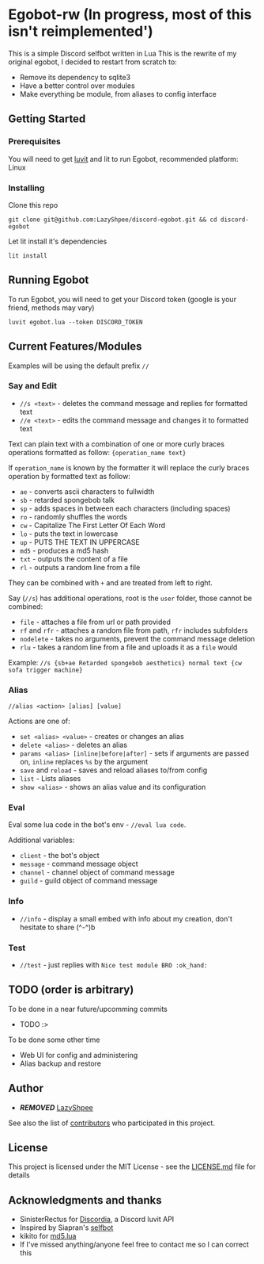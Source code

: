 # Egobot-rw (In progress, most of this isn't reimplemented')

This is a simple Discord selfbot written in Lua
This is the rewrite of my original egobot, I decided to restart from scratch to:
* Remove its dependency to sqlite3
* Have a better control over modules
* Make everything be module, from aliases to config interface

## Getting Started

### Prerequisites

You will need to get [luvit](http://luvit.io/) and lit to run Egobot, recommended platform: Linux

### Installing

Clone this repo

```
git clone git@github.com:LazyShpee/discord-egobot.git && cd discord-egobot
```

Let lit install it's dependencies

```
lit install
```

## Running Egobot

To run Egobot, you will need to get your Discord token (google is your friend, methods may vary)

```
luvit egobot.lua --token DISCORD_TOKEN
```

## Current Features/Modules

Examples will be using the default prefix `//`

### Say and Edit

* `//s <text>` - deletes the command message and replies for formatted text
* `//e <text>` - edits the command message and changes it to formatted text

Text can plain text with a combination of one or more curly braces operations formatted as follow:
`{operation_name text}`

If `operation_name` is known by the formatter it will replace the curly braces operation by formatted text as follow:
* `ae` - converts ascii characters to fullwidth
* `sb` - retarded spongebob talk
* `sp` - adds spaces in between each characters (including spaces)
* `ro` - randomly shuffles the words
* `cw` - Capitalize The First Letter Of Each Word
* `lo` - puts the text in lowercase
* `up` - PUTS THE TEXT IN UPPERCASE
* `md5` - produces a md5 hash
* `txt` - outputs the content of a file
* `rl` - outputs a random line from a file

They can be combined with `+` and are treated from left to right.

Say (`//s`) has additional operations, root is the `user` folder, those cannot be combined:

* `file` - attaches a file from url or path provided
* `rf` and `rfr` - attaches a random file from path, `rfr` includes subfolders
* `nodelete` - takes no arguments, prevent the command message deletion
* `rlu` - takes a random line from a file and uploads it as a `file` would

Example:
```//s {sb+ae Retarded spongebob aesthetics} normal text {cw sofa trigger machine}```

### Alias

`//alias <action> [alias] [value]`

Actions are one of:

* `set <alias> <value>` - creates or changes an alias
* `delete <alias>` - deletes an alias
* `params <alias> [inline|before|after]` - sets if arguments are passed on, `inline` replaces `%s` by the argument
* `save` and `reload` - saves and reload aliases to/from config
* `list` - Lists aliases
* `show <alias>` - shows an alias value and its configuration

### Eval

Eval some lua code in the bot's env - `//eval lua code`.

Additional variables:

* `client` - the bot's object
* `message` - command message object
* `channel` - channel object of command message
* `guild` - guild object of command message

### Info

* `//info` - display a small embed with info about my creation, don't hesitate to share (^-^)b

### Test

* `//test` - just replies with `Nice test module BRO :ok_hand:`

## TODO (order is arbitrary)

To be done in a near future/upcomming commits

* TODO :>

To be done some other time

* Web UI for config and administering
* Alias backup and restore

## Author

* ***REMOVED*** [LazyShpee](https://github.com/LazyShpee)

See also the list of [contributors](https://github.com/LazyShpee/discord-egobot/contributors) who participated in this project.

## License

This project is licensed under the MIT License - see the [LICENSE.md](LICENSE) file for details

## Acknowledgments and thanks

* SinisterRectus for [Discordia](https://github.com/SinisterRectus/Discordia), a Discord luvit API
* Inspired by Siapran's [selfbot](https://github.com/Siapran/discord-selfbot/)
* kikito for [md5.lua](https://github.com/kikito/md5.lua)
* If I've missed anything/anyone feel free to contact me so I can correct this